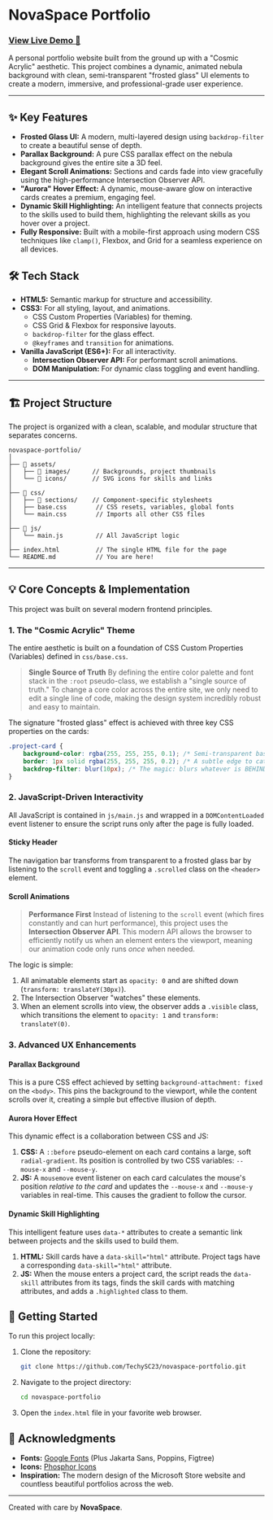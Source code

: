 # NovaSpace Portfolio

### [View Live Demo 🚀](https://techysc23.github.io/novaspace-portfolio/)

A personal portfolio website built from the ground up with a "Cosmic Acrylic" aesthetic. This project combines a dynamic, animated nebula background with clean, semi-transparent "frosted glass" UI elements to create a modern, immersive, and professional-grade user experience.

---

## ✨ Key Features

* **Frosted Glass UI:** A modern, multi-layered design using `backdrop-filter` to create a beautiful sense of depth.
* **Parallax Background:** A pure CSS parallax effect on the nebula background gives the entire site a 3D feel.
* **Elegant Scroll Animations:** Sections and cards fade into view gracefully using the high-performance Intersection Observer API.
* **"Aurora" Hover Effect:** A dynamic, mouse-aware glow on interactive cards creates a premium, engaging feel.
* **Dynamic Skill Highlighting:** An intelligent feature that connects projects to the skills used to build them, highlighting the relevant skills as you hover over a project.
* **Fully Responsive:** Built with a mobile-first approach using modern CSS techniques like `clamp()`, Flexbox, and Grid for a seamless experience on all devices.

## 🛠️ Tech Stack

* **HTML5:** Semantic markup for structure and accessibility.
* **CSS3:** For all styling, layout, and animations.
  * CSS Custom Properties (Variables) for theming.
  * CSS Grid & Flexbox for responsive layouts.
  * `backdrop-filter` for the glass effect.
  * `@keyframes` and `transition` for animations.
* **Vanilla JavaScript (ES6+):** For all interactivity.
  * **Intersection Observer API:** For performant scroll animations.
  * **DOM Manipulation:** For dynamic class toggling and event handling.

---

## 🏗️ Project Structure

The project is organized with a clean, scalable, and modular structure that separates concerns.

```
novaspace-portfolio/
│
├── 📂 assets/
│   ├── 📂 images/      // Backgrounds, project thumbnails
│   └── 📂 icons/       // SVG icons for skills and links
│
├── 📂 css/
│   ├── 📂 sections/    // Component-specific stylesheets
│   ├── base.css        // CSS resets, variables, global fonts
│   └── main.css        // Imports all other CSS files
│
├── 📂 js/
│   └── main.js         // All JavaScript logic
│
├── index.html          // The single HTML file for the page
└── README.md           // You are here!
```

---

## 💡 Core Concepts & Implementation

This project was built on several modern frontend principles.

### 1. The "Cosmic Acrylic" Theme

The entire aesthetic is built on a foundation of CSS Custom Properties (Variables) defined in `css/base.css`.

> **Single Source of Truth**
> By defining the entire color palette and font stack in the `:root` pseudo-class, we establish a "single source of truth." To change a core color across the entire site, we only need to edit a single line of code, making the design system incredibly robust and easy to maintain.

The signature "frosted glass" effect is achieved with three key CSS properties on the cards:

```css
.project-card {
    background-color: rgba(255, 255, 255, 0.1); /* Semi-transparent base */
    border: 1px solid rgba(255, 255, 255, 0.2); /* A subtle edge to catch light */
    backdrop-filter: blur(10px); /* The magic: blurs whatever is BEHIND the element */
}
```

### 2. JavaScript-Driven Interactivity

All JavaScript is contained in `js/main.js` and wrapped in a `DOMContentLoaded` event listener to ensure the script runs only after the page is fully loaded.

#### Sticky Header

The navigation bar transforms from transparent to a frosted glass bar by listening to the `scroll` event and toggling a `.scrolled` class on the `<header>` element.

#### Scroll Animations

> **Performance First**
> Instead of listening to the `scroll` event (which fires constantly and can hurt performance), this project uses the **Intersection Observer API**. This modern API allows the browser to efficiently notify us when an element enters the viewport, meaning our animation code only runs *once* when needed.

The logic is simple:

1. All animatable elements start as `opacity: 0` and are shifted down (`transform: translateY(30px)`).
2. The Intersection Observer "watches" these elements.
3. When an element scrolls into view, the observer adds a `.visible` class, which transitions the element to `opacity: 1` and `transform: translateY(0)`.

### 3. Advanced UX Enhancements

#### Parallax Background

This is a pure CSS effect achieved by setting `background-attachment: fixed` on the `<body>`. This pins the background to the viewport, while the content scrolls over it, creating a simple but effective illusion of depth.

#### Aurora Hover Effect

This dynamic effect is a collaboration between CSS and JS:

1. **CSS:** A `::before` pseudo-element on each card contains a large, soft `radial-gradient`. Its position is controlled by two CSS variables: `--mouse-x` and `--mouse-y`.
2. **JS:** A `mousemove` event listener on each card calculates the mouse's position *relative to the card* and updates the `--mouse-x` and `--mouse-y` variables in real-time. This causes the gradient to follow the cursor.

#### Dynamic Skill Highlighting

This intelligent feature uses `data-*` attributes to create a semantic link between projects and the skills used to build them.

1. **HTML:** Skill cards have a `data-skill="html"` attribute. Project tags have a corresponding `data-skill="html"` attribute.
2. **JS:** When the mouse enters a project card, the script reads the `data-skill` attributes from its tags, finds the skill cards with matching attributes, and adds a `.highlighted` class to them.

## 🚀 Getting Started

To run this project locally:

1. Clone the repository:

    ```bash
    git clone https://github.com/TechySC23/novaspace-portfolio.git
    ```

2. Navigate to the project directory:

    ```bash
    cd novaspace-portfolio
    ```

3. Open the `index.html` file in your favorite web browser.

## 🙏 Acknowledgments

* **Fonts:** [Google Fonts](https://fonts.google.com/) (Plus Jakarta Sans, Poppins, Figtree)
* **Icons:** [Phosphor Icons](https://phosphoricons.com/)
* **Inspiration:** The modern design of the Microsoft Store website and countless beautiful portfolios across the web.

---

Created with care by **NovaSpace**.
